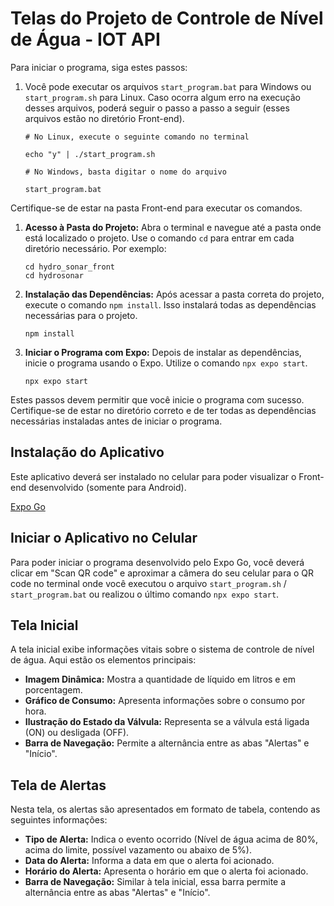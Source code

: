 # Telas do Projeto de Controle de Nível de Água - IOT API

Para iniciar o programa, siga estes passos:

1. Você pode executar os arquivos `start_program.bat` para Windows ou `start_program.sh` para Linux. Caso ocorra algum erro na execução desses arquivos, poderá seguir o passo a passo a seguir (esses arquivos estão no diretório Front-end).

   ```
   # No Linux, execute o seguinte comando no terminal
   
   echo "y" | ./start_program.sh
   ```
   
   ```
   # No Windows, basta digitar o nome do arquivo
   
   start_program.bat
   ```

Certifique-se de estar na pasta Front-end para executar os comandos.

1. **Acesso à Pasta do Projeto:**
   Abra o terminal e navegue até a pasta onde está localizado o projeto. Use o comando `cd` para entrar em cada diretório necessário. Por exemplo:
   ```
   cd hydro_sonar_front
   cd hydrosonar
   ```

2. **Instalação das Dependências:**
   Após acessar a pasta correta do projeto, execute o comando `npm install`. Isso instalará todas as dependências necessárias para o projeto.

   ```
   npm install
   ```

3. **Iniciar o Programa com Expo:**
   Depois de instalar as dependências, inicie o programa usando o Expo. Utilize o comando `npx expo start`.

   ```
   npx expo start
   ```

Estes passos devem permitir que você inicie o programa com sucesso. Certifique-se de estar no diretório correto e de ter todas as dependências necessárias instaladas antes de iniciar o programa.

## Instalação do Aplicativo

Este aplicativo deverá ser instalado no celular para poder visualizar o Front-end desenvolvido (somente para Android).

[Expo Go](https://play.google.com/store/search?q=expo+go&c=apps "Clique aqui e instale o aplicativo no seu celular")

## Iniciar o Aplicativo no Celular

Para poder iniciar o programa desenvolvido pelo Expo Go, você deverá clicar em "Scan QR code" e aproximar a câmera do seu celular para o QR code no terminal onde você executou o arquivo `start_program.sh` / `start_program.bat` ou realizou o último comando `npx expo start`.

## Tela Inicial

A tela inicial exibe informações vitais sobre o sistema de controle de nível de água. Aqui estão os elementos principais:

- **Imagem Dinâmica:** Mostra a quantidade de líquido em litros e em porcentagem.
- **Gráfico de Consumo:** Apresenta informações sobre o consumo por hora.
- **Ilustração do Estado da Válvula:** Representa se a válvula está ligada (ON) ou desligada (OFF).
- **Barra de Navegação:** Permite a alternância entre as abas "Alertas" e "Início".

## Tela de Alertas

Nesta tela, os alertas são apresentados em formato de tabela, contendo as seguintes informações:

- **Tipo de Alerta:** Indica o evento ocorrido (Nível de água acima de 80%, acima do limite, possível vazamento ou abaixo de 5%).
- **Data do Alerta:** Informa a data em que o alerta foi acionado.
- **Horário do Alerta:** Apresenta o horário em que o alerta foi acionado.
- **Barra de Navegação:** Similar à tela inicial, essa barra permite a alternância entre as abas "Alertas" e "Início".

